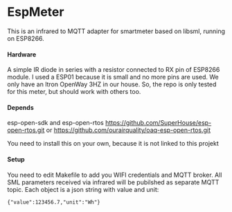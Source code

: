 # EspMeter
This is an infrared to MQTT adapter for smartmeter based on libsml, running on ESP8266.

#### Hardware
A simple IR diode in series with a resistor connected to RX pin of ESP8266 module. I used a ESP01 because it is small and no more pins are used.
We only have an ltron OpenWay 3HZ in our house. So, the repo is only tested for this meter, but should work with others too.

#### Depends
esp-open-sdk and esp-open-rtos
https://github.com/SuperHouse/esp-open-rtos.git
or
https://github.com/ourairquality/oaq-esp-open-rtos.git

You need to install this on your own, because it is not linked to this projekt

#### Setup
You need to edit Makefile to add you WIFI credentials and MQTT broker.
All SML parameters received via infrared will be pubilshed as separate MQTT topic. Each object is a json string with value and unit:

	{"value":123456.7,"unit":"Wh"}
